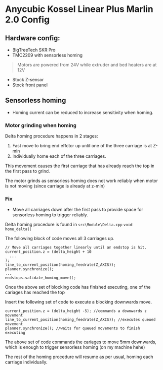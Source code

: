 # Anycubic Kossel Linear Plus Marlin 2.0 Config

## Hardware config:
- BigTreeTech SKR Pro
- TMC2209 with sensorless homing
> Motors are powered from 24V while extruder and bed heaters are at 12V
- Stock Z-sensor
- Stock front panel

## Sensorless homing
- Homing current can be reduced to increase sensitivity when homing.
### Motor grinding when homing
Delta homing procedure happens in 2 stages:
  1. Fast move to bring end effctor up until one of the three carriage is at Z-min
  2. Individually home each of the three carriages.

This movement causes the first carriage that has already reach the top in the first pass to grind.

The motor grinds as sensorless homing does not work reliably when motor is not moving (since carriage is already at z-min)

### Fix
- Move all carriages down after the first pass to provide space for sensorless homing to trigger reliably.

Delta homing procedure is found in `src\Module\Delta.cpp` `void home_delta()`

The following block of code moves all 3 carriages up.
```
// Move all carriages together linearly until an endstop is hit.
current_position.z = (delta_height + 10
  ...
);
line_to_current_position(homing_feedrate(Z_AXIS));
planner.synchronize();
...
endstops.validate_homing_move();
```
Once the above set of blocking code has finished executing, one of the cariages has reached the top

Insert the following set of code to execute a blocking downwards move.
```
current_position.z = (delta_height -5); //commands a downwards z movement
line_to_current_position(homing_feedrate(Z_AXIS)); //executes queued movement
planner.synchronize(); //waits for queued movements to finish executing
```
The above set of code commands the cariages to move 5mm downwards, which is enough to trigger sensorless homing (on my machine hehe)

The rest of the homing procedure will resume as per usual, homing each carriage individually.
